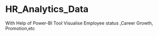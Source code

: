 # HR_Analytics_Data
With Help of Power-BI Tool Visualise Employee status ,Career Growth, Promotion,etc
